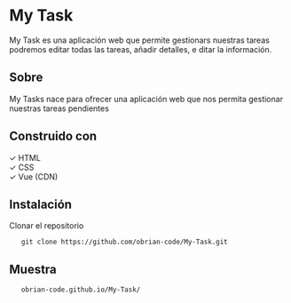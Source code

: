 # My Task
My Task es una aplicación web que permite gestionars nuestras tareas podremos editar todas las tareas, añadir detalles, e
ditar la información. 

## Sobre
My Tasks nace para ofrecer una aplicación web que nos permita gestionar nuestras tareas pendientes


## Construido con


✓ HTML<br>
✓ CSS<br>
✓ Vue (CDN)<br>

## Instalación

Clonar el repositorio   
    
 ```
    git clone https://github.com/obrian-code/My-Task.git
 ```

## Muestra   

 ```
    obrian-code.github.io/My-Task/ 
 ```
 
